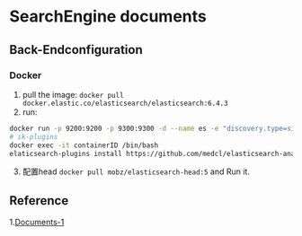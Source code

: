 # SearchEngine documents

## Back-Endconfiguration
### Docker
1. pull the image: `docker pull docker.elastic.co/elasticsearch/elasticsearch:6.4.3`
2. run:  
```bash
docker run -p 9200:9200 -p 9300:9300 -d --name es -e "discovery.type=single-node" docker.elastic.co/elasticsearch/elasticsearch:6.5.3
# ik-plugins
docker exec -it containerID /bin/bash
elaticsearch-plugins install https://github.com/medcl/elasticsearch-analysis-ik/releases/download/v6.4.3/elasticsearch-analysis-ik-6.4.3.zip
```
3. 配置head
`docker pull mobz/elasticsearch-head:5` and Run it.

## Reference
1.[Documents-1](https://my.oschina.net/wuweixiang/blog/2990460)

